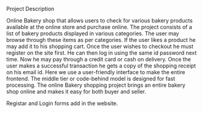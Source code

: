 Project Description

Online Bakery shop that allows users to check for various bakery products available at the
online store and purchase online. The project consists of a list of bakery products displayed in
various categories. The user may browse through these items as per categories. If the user
likes a product he may add it to his shopping cart. Once the user wishes to checkout he must
register on the site first. He can then log in using the same id password next time. Now he
may pay through a credit card or cash on delivery. Once the user makes a successful
transaction he gets a copy of the shopping receipt on his email id. Here we use a user-friendly
interface to make the entire frontend. The middle tier or code-behind model is designed for
fast processing. The online Bakery shopping project brings an entire bakery shop online and
makes it easy for both buyer and seller.

Registar and Login forms add in the website.
